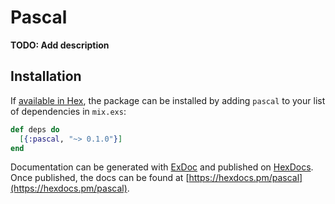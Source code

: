 # Pascal

**TODO: Add description**

## Installation

If [available in Hex](https://hex.pm/docs/publish), the package can be installed
by adding `pascal` to your list of dependencies in `mix.exs`:

```elixir
def deps do
  [{:pascal, "~> 0.1.0"}]
end
```

Documentation can be generated with [ExDoc](https://github.com/elixir-lang/ex_doc)
and published on [HexDocs](https://hexdocs.pm). Once published, the docs can
be found at [https://hexdocs.pm/pascal](https://hexdocs.pm/pascal).

